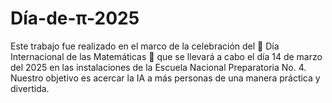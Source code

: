 # Día-de-π-2025
Este trabajo fue realizado en el marco de la celebración del 🎉 Día Internacional de las Matemáticas 🎉 que se llevará a cabo el día 14 de marzo del 2025 en las instalaciones de la Escuela Nacional Preparatoria No. 4. Nuestro objetivo es acercar la IA a más personas de una manera práctica y divertida.

